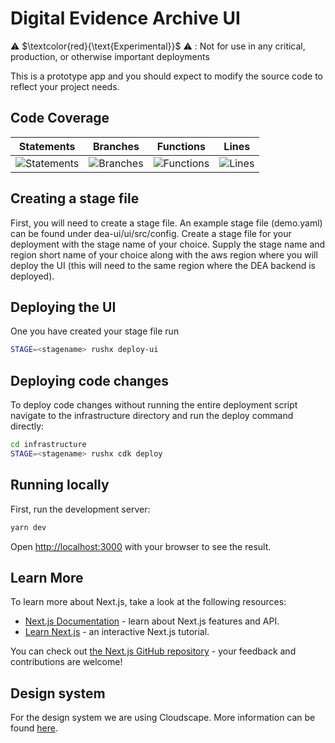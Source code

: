 # Digital Evidence Archive UI

⚠️ $\textcolor{red}{\text{Experimental}}$ ⚠️ : Not for use in any critical, production, or otherwise important deployments

This is a prototype app and you should expect to modify the source code to reflect your project needs.

## Code Coverage

| Statements                                                                                   | Branches                                                                                 | Functions                                                                                  | Lines                                                                              |
| -------------------------------------------------------------------------------------------- | ---------------------------------------------------------------------------------------- | ------------------------------------------------------------------------------------------ | ---------------------------------------------------------------------------------- |
| ![Statements](https://img.shields.io/badge/statements-92.83%25-brightgreen.svg?style=flat) | ![Branches](https://img.shields.io/badge/branches-88.88%25-yellow.svg?style=flat) | ![Functions](https://img.shields.io/badge/functions-85.82%25-yellow.svg?style=flat) | ![Lines](https://img.shields.io/badge/lines-94.07%25-brightgreen.svg?style=flat) |

## Creating a stage file

First, you will need to create a stage file. An example stage file (demo.yaml) can be found under dea-ui/ui/src/config. Create a stage file for your deployment with the stage name of your choice. Supply the stage name and region short name of your choice along with the aws region where you will deploy the UI (this will need to the same region where the DEA backend is deployed).

## Deploying the UI

One you have created your stage file run

```sh
STAGE=<stagename> rushx deploy-ui
```

## Deploying code changes

To deploy code changes without running the entire deployment script navigate to the infrastructure directory and run the deploy command directly:

```sh
cd infrastructure
STAGE=<stagename> rushx cdk deploy
```

## Running locally

First, run the development server:

```sh
yarn dev
```

Open [http://localhost:3000](http://localhost:3000) with your browser to see the result.

## Learn More

To learn more about Next.js, take a look at the following resources:

- [Next.js Documentation](https://nextjs.org/docs) - learn about Next.js features and API.
- [Learn Next.js](https://nextjs.org/learn) - an interactive Next.js tutorial.

You can check out [the Next.js GitHub repository](https://github.com/vercel/next.js/) - your feedback and contributions are welcome!

## Design system

For the design system we are using Cloudscape. More information can be found [here](https://cloudscape.design/).
